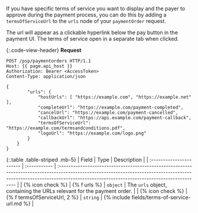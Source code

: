 If you have specific terms of service you want to display and the payer to
approve during the payment process, you can do this by adding a
`termsOfServiceUrl` to the `urls` node of your `paymentOrder` request.

The url will appear as a clickable hyperlink below the pay button in the
payment UI. The terms of service open in a separate tab when clicked.

{:.code-view-header}
**Request**

```http
POST /psp/paymentorders HTTP/1.1
Host: {{ page.api_host }}
Authorization: Bearer <AccessToken>
Content-Type: application/json

{
        "urls": {
            "hostUrls": [ "https://example.com", "https://example.net" ],
            "completeUrl": "https://example.com/payment-completed",
            "cancelUrl": "https://example.com/payment-cancelled",
            "callbackUrl": "https://api.example.com/payment-callback",
            "termsOfServiceUrl": "https://example.com/termsandconditions.pdf",
            "logoUrl": "https://example.com/logo.png"
        }
    }
}
```

{:.table .table-striped .mb-5}
| Field                    | Type         | Description       |
| :----------------------- | :----------- | :------------------------------------------------------------------------------------------------------------------------------------------------------------------------------------------------------------------------ |
| {% icon check %} | {% f urls %}                     | `object`     | The `urls` object, containing the URLs relevant for the payment order.                                                                                                                                                                                                                                   |
| {% icon check %} | {% f termsOfServiceUrl, 2 %}       | `string`     | {% include fields/terms-of-service-url.md %}                               |
